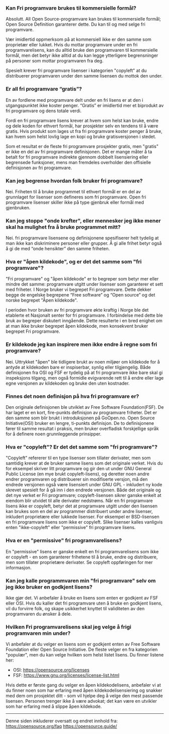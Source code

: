 ### Kan Fri programvare brukes til kommersielle formål?
Absolutt. All Open Source-programvare kan brukes til kommersielle formål; Open Source Definition garanterer dette. Du kan til og med selge fri programvare.

Vær imidlertid oppmerksom på at kommersiell ikke er den samme som proprietær eller lukket. Hvis du mottar programvare under en fri programvarelisens, kan du alltid bruke den programvaren til kommersielle formål, men det betyr ikke alltid at du kan legge ytterligere begrensninger på personer som mottar programvaren fra deg. 

Spesielt krever fri programvare lisenser i kategorien "copyleft" at du distribuerer programvaren under den samme lisensen du mottok den under.

### Er all fri programvare “gratis”?
En av fordlene med programvare delt under en fri lisens er at den i utgangspunktet ikke koster penger. “Gratis” er imidlertid mer et biprodukt av fri programvare og dens totale verdi.

Fordi en fri programvare lisens krever at hvem som helst kan bruke, endre og dele koden for ethvert formål, har prosjekter selv en tendens til å være gratis. Hvis produkt som lages ut fra fri programvare koster penger å bruke, kan hvem som helst lovlig lage en kopi og bruke gratisversjonen i stedet.

Som et resultat er de fleste fri programvare prosjekter gratis, men "gratis" er ikke en del av fri programvare definisjonen. Det er mange måter å ta betalt for fri programvare indirekte gjennom dobbelt lisensiering eller begrensede funksjoner, mens man fremdeles overholder den offisielle definisjonen av fri programvare.

### Kan jeg begrense hvordan folk bruker fri programvare?
Nei. Friheten til å bruke programmet til ethvert formål er en del av grunnlaget for lisenser som defineres som fri programvare. Open fri programvare lisenser skiller ikke på type gjenbruk eller formål med gjenbruken.

### Kan jeg stoppe "onde krefter", eller mennesker jeg ikke mener skal ha mulighet fra å bruke programmet mitt?
Nei. fri programvare lisensene og definisjonene spesifiserer helt tydelig at man ikke kan diskriminere personer eller grupper. Å gi alle frihet betyr også å gi de med “onde hensikter” den samme friheten.

### Hva er "åpen kildekode", og er det det samme som "fri programvare"?
"Fri programvare" og "åpen kildekode" er to begreper som betyr mer eller mindre det samme: programvare utgitt under lisenser som garanterer et sett med friheter. 
I Norge bruker vi begrepet Fri programvare. Dette dekker begge de engelske begrepene “Free software” og “Open source” og det norske begrepet "Åpen kildekode". 

I perioden hvor bruken av fri programvare økte kraftig i Norge ble det etablerte et Nasjonalt senter for fri programvare. I forbindelse med dette ble bruk av begreper diskutert inngående. Dette resulterte i en bred enighet om at man ikke bruker begrepet åpen kildekode, men konsekvent bruker begrepet Fri programvare.

### Er kildekode jeg kan inspirere men ikke endre å regne som fri programvare?
Nei. Uttrykket "åpen" ble tidligere brukt av noen miljøer om kildekode for å antyde at kildekoden bare er inspiserbar, synlig eller tilgjengelig. Både definisjonen fra OSI og FSF er tydelig på at fri programvare ikke bare skal gi inspeksjons tilgang, men også formidle evigvarende rett til å endre eller lage egne versjonen av kildekoden og bruke den uten kostnader.

### Finnes det noen definisjon på hva fri programvare er?
Den originale definisjonen ble utviklet av Free Software Foundation(FSF). De har laget er en kort, fire-punkts definisjon av programvare friheter. Det er den samme som blir brukt i introduksjonen på GoOpen.no. Open Source Initiative(OSI) bruker en lengre, ti-punkts definisjon. De to definisjonene fører til samme resultat i praksis, men bruker overfladisk forskjellige språk for å definere noen grunnleggende prinsipper. 

### Hva er "copyleft"? Er det det samme som "fri programvare"?
"Copyleft" refererer til en type lisenser som tillater derivater, men som samtidig krever at de bruker samme lisens som det originale verket. Hvis du for eksempel skriver litt programvare og gir den ut under GNU General Public License (en mye brukt copyleft-lisens), og deretter noen andre endrer programvaren og distribuerer sin modifiserte versjon, må den endrede versjonen også være lisensiert under GNU GPL - inkludert ny kode skrevet spesielt for å gå inn i den endrede versjonen. 
Både det originale og det nye verket er Fri programvare; copyleft-lisensen sikrer ganske enkelt at eiendom blir utvidet til alle derivater nedstrøms. 
Når en fri programvare lisens ikke er copyleft, betyr det at programvare utgitt under den lisensen kan brukes som en del av programmer distribuert under andre lisenser, inkludert proprietære eller lukkede lisenser. For eksempel er BSD-lisensen en fri programvare lisens som ikke er copyleft. Slike lisenser kalles vanligvis enten "ikke-copyleft" eller "permissive" fri programvare lisens.

### Hva er en "permissive" fri programvarelisens?
En "permissive" lisens er ganske enkelt en fri programvarelisens som ikke er copyleft - en som garanterer frihetene til å bruke, endre og distribuere, men som tillater proprietære derivater. Se copyleft oppføringen for mer informasjon.

### Kan jeg kalle programmvaren min "fri programvare" selv om jeg ikke bruker en godkjent lisens?
Ikke gjør det. Vi anbefaler å bruke en lisens som enten er godkjent av FSF eller OSI. Hvis du kaller det fri programvare uten å bruke en godkjent lisens, vil du forvirre folk, og skape usikkerhet knyttet til validiteten av den programvaren du ønsker å dele.

### Hvilken Fri programvarelisens skal jeg velge å frigi programvaren min under?
Vi anbefaler at du velger en lisens som er godkjent enten av Free Software Foundation eller Open Source Initiative. De fleste velger en fra kategorien "populær", men du kan velge hvilken som helst listet lisens. Du finner listene her:
* OSI: https://opensource.org/licenses
* FSF: https://www.gnu.org/licenses/license-list.html

Hvis dette er første gang du velger en åpen kildekodelisens, anbefaler vi at du finner noen som har erfaring med åpen kildekodelisensiering og snakker med dem om prosjektet ditt - som vil hjelpe deg å velge den mest passende lisensen. Personen trenger ikke å være advokat; det kan være en utvikler som har erfaring med å slippe åpen kildekode.

___

Denne siden inkluderer oversatt og endret innhold fra:
https://opensource.org/faq
https://opensource.guide/

